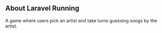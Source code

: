 ## About Laravel Running

A game where users pick an artist and take turns guessing songs by the artist.
